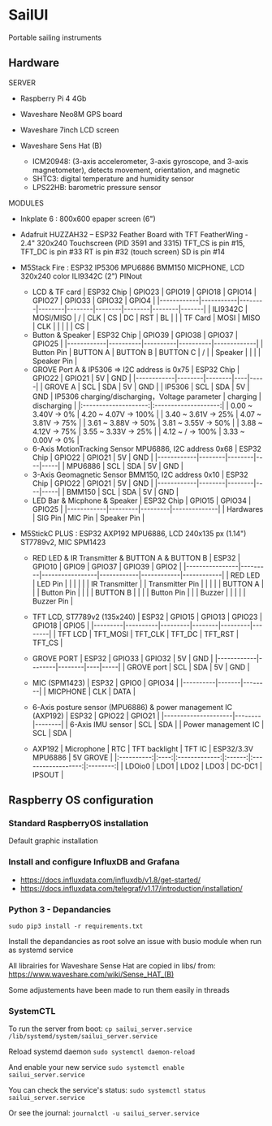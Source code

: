 # SailUI
Portable sailing instruments

## Hardware
SERVER
- Raspberry Pi 4 4Gb
- Waveshare Neo8M GPS board
- Waveshare 7inch LCD screen
    
- Waveshare Sens Hat (B)
    - ICM20948: (3-axis accelerometer, 3-axis gyroscope, and 3-axis magnetometer), detects movement, orientation, and magnetic
    - SHTC3: digital temperature and humidity sensor
    - LPS22HB: barometric pressure sensor

MODULES
- Inkplate 6 : 800x600 epaper screen (6")

- Adafruit HUZZAH32 – ESP32 Feather Board with TFT FeatherWing - 2.4" 320x240 Touchscreen (PID 3591 and 3315)
TFT_CS is pin #15, TFT_DC is pin #33
RT is pin #32 (touch screen)
SD is pin #14

- M5Stack Fire : ESP32 IP5306 MPU6886 BMM150 MICPHONE, LCD 320x240 color ILI9342C (2")
PINout
    * LCD & TF card
| ESP32 Chip | GPIO23    | GPIO19 | GPIO18 | GPIO14 | GPIO27 | GPIO33 | GPIO32 | GPIO4 |
|------------|-----------|--------|--------|--------|--------|--------|--------|-------|
| ILI9342C   | MOSI/MISO | /      | CLK    | CS     | DC     | RST    | BL     |       |
| TF Card    | MOSI      | MISO   | CLK    |        |        |        |        | CS    |
    * Button & Speaker
| ESP32 Chip | GPIO39   | GPIO38   | GPIO37   | GPIO25      |
|------------|----------|----------|----------|-------------|
| Button Pin | BUTTON A | BUTTON B | BUTTON C | /           |
| Speaker    |          |          |          | Speaker Pin |
    * GROVE Port A & IP5306 => I2C address is 0x75
| ESP32 Chip | GPIO22 | GPIO21 | 5V | GND |
|------------|--------|--------|----|-----|
| GROVE A    | SCL    | SDA    | 5V | GND |
| IP5306     | SCL    | SDA    | 5V | GND |
IP5306 charging/discharging，Voltage parameter
|       charging       |      discharging     |
|:--------------------:|:--------------------:|
| 0.00 ~ 3.40V -> 0%   | 4.20 ~ 4.07V -> 100% |
| 3.40 ~ 3.61V -> 25%  | 4.07 ~ 3.81V -> 75%  |
| 3.61 ~ 3.88V -> 50%  | 3.81 ~ 3.55V -> 50%  |
| 3.88 ~ 4.12V -> 75%  | 3.55 ~ 3.33V -> 25%  |
| 4.12 ~   /   -> 100% | 3.33 ~ 0.00V -> 0%   |
    * 6-Axis MotionTracking Sensor MPU6886, I2C address 0x68
| ESP32 Chip | GPIO22 | GPIO21 | 5V | GND |
|------------|--------|--------|----|-----|
| MPU6886    | SCL    | SDA    | 5V | GND |
    * 3-Axis Geomagnetic Sensor BMM150, I2C address 0x10
| ESP32 Chip | GPIO22 | GPIO21 | 5V | GND |
|------------|--------|--------|----|-----|
| BMM150     | SCL    | SDA    | 5V | GND |
    * LED Bar & Micphone & Speaker
| ESP32 Chip | GPIO15  | GPIO34  | GPIO25       |
|------------|---------|---------|--------------|
| Hardwares  | SIG Pin | MIC Pin |  Speaker Pin |

- M5StickC PLUS : ESP32 AXP192 MPU6886, LCD 240x135 px (1.14") ST7789v2, MIC SPM1423
    * RED LED & IR Transmitter & BUTTON A & BUTTON B
| ESP32          | GPIO10  | GPIO9           | GPIO37     | GPIO39     | GPIO2      |
|----------------|---------|-----------------|------------|------------|------------|
| RED LED        | LED Pin |                 |            |            |            |
| IR Transmitter |         | Transmitter Pin |            |            |            |
| BUTTON A       |         |                 | Button Pin |            |            |
| BUTTON B       |         |                 |            | Button Pin |            |
| Buzzer         |         |                 |            |            | Buzzer Pin |

    * TFT LCD, ST7789v2 (135x240)
| ESP32   | GPIO15   | GPIO13  | GPIO23 | GPIO18  | GPIO5  |
|---------|----------|---------|--------|---------|--------|
| TFT LCD | TFT_MOSI | TFT_CLK | TFT_DC | TFT_RST | TFT_CS |

    * GROVE PORT
| ESP32      | GPIO33 | GPIO32 | 5V | GND |
|------------|--------|--------|----|-----|
| GROVE port | SCL    | SDA    | 5V | GND |

    * MIC (SPM1423)
| ESP32    | GPIO0 | GPIO34 |
|----------|-------|--------|
| MICPHONE | CLK   | DATA   |

    * 6-Axis posture sensor (MPU6886) & power management IC (AXP192)
| ESP32               | GPIO22 | GPIO21 |
|---------------------|--------|--------|
| 6-Axis IMU sensor   | SCL    | SDA    |
| Power management IC | SCL    | SDA    |

    * AXP192
| Microphone |  RTC | TFT backlight | TFT IC | ESP32/3.3V MPU6886 | 5V GROVE |
|:----------:|:----:|:-------------:|:------:|:------------------:|:--------:|
|   LDOio0   | LDO1 |      LDO2     |  LDO3  |       DC-DC1       |  IPSOUT  |



## Raspberry OS configuration

### Standard RaspberryOS installation
Default graphic installation

### Install and configure InfluxDB and Grafana
- https://docs.influxdata.com/influxdb/v1.8/get-started/
- https://docs.influxdata.com/telegraf/v1.17/introduction/installation/

### Python 3 - Depandancies
`sudo pip3 install -r requirements.txt`

Install the depandancies as root solve an issue with busio module when run as systemd service

All librairies for Waveshare Sense Hat are copied in libs/ from:
https://www.waveshare.com/wiki/Sense_HAT_(B)

Some adjustements have been made to run them easily in threads

### SystemCTL
To run the server from boot:
`cp sailui_server.service /lib/systemd/system/sailui_server.service`

Reload systemd daemon
`sudo systemctl daemon-reload`

And enable your new service
`sudo systemctl enable sailui_server.service`

You can check the service's status:
`sudo systemctl status sailui_server.service`

Or see the journal:
`journalctl -u sailui_server.service`
